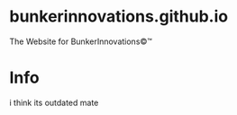 # bunkerinnovations.github.io
The Website for BunkerInnovations©️™️
# Info
i think its outdated mate
